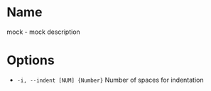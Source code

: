 # Name

mock - mock description

# Options

* `-i, --indent [NUM] {Number}` Number of spaces for indentation
